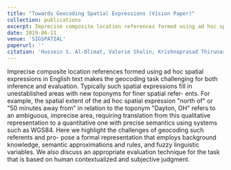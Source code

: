 ```yaml
---
title: "Towards Geocoding Spatial Expressions (Vision Paper)"
collection: publications
excerpt: Imprecise composite location references formed using ad hoc spatial expressions in English text makes the geocoding task challenging for both inference and evaluation. Typically such spatial expressions fill in unestablished areas with new toponyms for finer spatial refer- ents. For example, the spatial extent of the ad hoc spatial expression "north of" or "50 minutes away from" in relation to the toponym "Dayton, OH" refers to an ambiguous, imprecise area, requiring translation from this qualitative representation to a quantitative one with precise semantics using systems such as WGS84. Here we highlight the challenges of geocoding such referents and pro- pose a formal representation that employs background knowledge, semantic approximations and rules, and fuzzy linguistic variables. We also discuss an appropriate evaluation technique for the task that is based on human contextualized and subjective judgment.
date: 2019-06-11
venue: 'SIGSPATIAL'
paperurl: ''
citation: 'Hussein S. Al-Olimat, Valerie Shalin, Krishnaprasad Thirunarayan, Joy Prakash Sain. Towards Geocoding Spatial Expressions'
---
```


Imprecise composite location references formed using ad hoc spatial expressions in English text makes the geocoding task challenging for both inference and evaluation. Typically such spatial expressions fill in unestablished areas with new toponyms for finer spatial refer- ents. For example, the spatial extent of the ad hoc spatial expression "north of" or "50 minutes away from" in relation to the toponym "Dayton, OH" refers to an ambiguous, imprecise area, requiring translation from this qualitative representation to a quantitative one with precise semantics using systems such as WGS84. Here we highlight the challenges of geocoding such referents and pro- pose a formal representation that employs background knowledge, semantic approximations and rules, and fuzzy linguistic variables. We also discuss an appropriate evaluation technique for the task that is based on human contextualized and subjective judgment.
